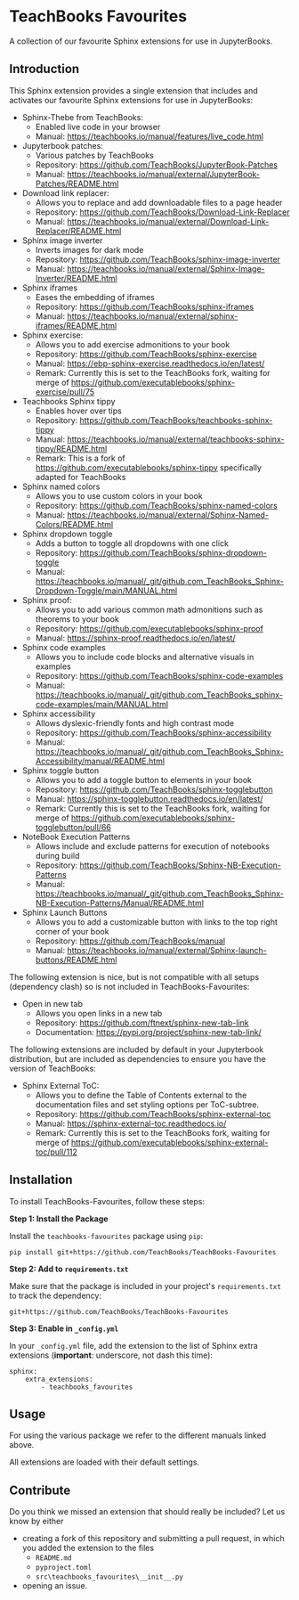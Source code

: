 # TeachBooks Favourites

A collection of our favourite Sphinx extensions for use in JupyterBooks.

## Introduction
This Sphinx extension provides a single extension that includes and activates our favourite Sphinx extensions for use in JupyterBooks:

- Sphinx-Thebe from TeachBooks:
  - Enabled live code in your browser
  - Manual: https://teachbooks.io/manual/features/live_code.html
- Jupyterbook patches:
  - Various patches by TeachBooks
  - Repository: https://github.com/TeachBooks/JupyterBook-Patches
  - Manual: https://teachbooks.io/manual/external/JupyterBook-Patches/README.html
- Download link replacer:
  - Allows you to replace and add downloadable files to a page header
  - Repository: https://github.com/TeachBooks/Download-Link-Replacer
  - Manual: https://teachbooks.io/manual/external/Download-Link-Replacer/README.html
- Sphinx image inverter
  - Inverts images for dark mode
  - Repository: https://github.com/TeachBooks/sphinx-image-inverter
  - Manual: https://teachbooks.io/manual/external/Sphinx-Image-Inverter/README.html
- Sphinx iframes
  - Eases the embedding of iframes
  - Repository: https://github.com/TeachBooks/sphinx-iframes
  - Manual: https://teachbooks.io/manual/external/sphinx-iframes/README.html
- Sphinx exercise:
  - Allows you to add exercise admonitions to your book
  - Repository: https://github.com/TeachBooks/sphinx-exercise
  - Manual: https://ebp-sphinx-exercise.readthedocs.io/en/latest/
  - Remark: Currently this is set to the TeachBooks fork, waiting for merge of https://github.com/executablebooks/sphinx-exercise/pull/75
- Teachbooks Sphinx tippy
  - Enables hover over tips
  - Repository: https://github.com/TeachBooks/teachbooks-sphinx-tippy
  - Manual: https://teachbooks.io/manual/external/teachbooks-sphinx-tippy/README.html
  - Remark: This is a fork of https://github.com/executablebooks/sphinx-tippy specifically adapted for TeachBooks
- Sphinx named colors
  - Allows you to use custom colors in your book
  - Repository: https://github.com/TeachBooks/sphinx-named-colors
  - Manual: https://teachbooks.io/manual/external/Sphinx-Named-Colors/README.html
- Sphinx dropdown toggle
  - Adds a button to toggle all dropdowns with one click
  - Repository: https://github.com/TeachBooks/sphinx-dropdown-toggle
  - Manual: https://teachbooks.io/manual/_git/github.com_TeachBooks_Sphinx-Dropdown-Toggle/main/MANUAL.html
- Sphinx proof:
  - Allows you to add various common math admonitions such as theorems to your book
  - Repository: https://github.com/executablebooks/sphinx-proof
  - Manual: https://sphinx-proof.readthedocs.io/en/latest/
- Sphinx code examples
  - Allows you to include code blocks and alternative visuals in examples
  - Repository: https://github.com/TeachBooks/sphinx-code-examples
  - Manual: https://teachbooks.io/manual/_git/github.com_TeachBooks_sphinx-code-examples/main/MANUAL.html
- Sphinx accessibility
  - Allows dyslexic-friendly fonts and high contrast mode
  - Repository: https://github.com/TeachBooks/sphinx-accessibility
  - Manual: https://teachbooks.io/manual/_git/github.com_TeachBooks_Sphinx-Accessibility/manual/README.html
- Sphinx toggle button
  - Allows you to add a toggle button to elements in your book
  - Repository: https://github.com/TeachBooks/sphinx-togglebutton
  - Manual: https://sphinx-togglebutton.readthedocs.io/en/latest/
  - Remark: Currently this is set to the TeachBooks fork, waiting for merge of https://github.com/executablebooks/sphinx-togglebutton/pull/66
- NoteBook Execution Patterns
  - Allows include and exclude patterns for execution of notebooks during build
  - Repository: https://github.com/TeachBooks/Sphinx-NB-Execution-Patterns
  - Manual: https://teachbooks.io/manual/_git/github.com_TeachBooks_Sphinx-NB-Execution-Patterns/Manual/README.html
- Sphinx Launch Buttons
  - Allows you to add a customizable button with links to the top right corner of your book
  - Repository: https://github.com/TeachBooks/manual
  - Manual: https://teachbooks.io/manual/external/Sphinx-launch-buttons/README.html

The following extension is nice, but is not compatible with all setups (dependency clash) so is not included in TeachBooks-Favourites:
- Open in new tab
  - Allows you open links in a new tab
  - Repository: https://github.com/ftnext/sphinx-new-tab-link
  - Documentation: https://pypi.org/project/sphinx-new-tab-link/

The following extensions are included by default in your Jupyterbook distribution, but are included as dependencies to ensure you have the version of TeachBooks:
- Sphinx External ToC:
  - Allows you to define the Table of Contents external to the documentation files and set styling options per ToC-subtree.
  - Repository: https://github.com/TeachBooks/sphinx-external-toc
  - Manual: https://sphinx-external-toc.readthedocs.io/
  - Remark: Currently this is set to the TeachBooks fork, waiting for merge of https://github.com/executablebooks/sphinx-external-toc/pull/112

## Installation
To install TeachBooks-Favourites, follow these steps:

**Step 1: Install the Package**

Install the `teachbooks-favourites` package using `pip`:
```
pip install git+https://github.com/TeachBooks/TeachBooks-Favourites
```

**Step 2: Add to `requirements.txt`**

Make sure that the package is included in your project's `requirements.txt` to track the dependency:
```
git+https://github.com/TeachBooks/TeachBooks-Favourites
```

**Step 3: Enable in `_config.yml`**

In your `_config.yml` file, add the extension to the list of Sphinx extra extensions (**important**: underscore, not dash this time):
```
sphinx: 
    extra_extensions:
        - teachbooks_favourites
```

## Usage

For using the various package we refer to the different manuals linked above.

All extensions are loaded with their default settings.

## Contribute

Do you think we missed an extension that should really be included? Let us know by either

- creating a fork of this repository and submitting a pull request, in which you added the extension to the files
  - `README.md`
  - `pyproject.toml`
  - `src\teachbooks_favourites\__init__.py`
- opening an issue.
